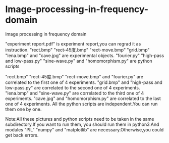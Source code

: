 # Image-processing-in-frequency-domain
Image processing in frequency domain

"experiment report.pdf" is experiment report,you can regrad it as instruction.
"rect.bmp" "rect-45度.bmp" "rect-move.bmp" "grid.bmp" "lena.bmp" and "cave.jpg" are experimental objects.
"fourier.py" "high-pass and low-pass.py" "sine-wave.py" and "homomorphism.py" are python scripts

"rect.bmp" "rect-45度.bmp" "rect-move.bmp" and "fourier.py" are correlated to the first one of 4 experiments.
"grid.bmp" and "high-pass and low-pass.py" are correlated to the second one of 4 experiments.
"lena.bmp" and "sine-wave.py" are correlated to the third one of 4 experiments.
"cave.jpg" and "homomorphism.py" are correlated to the last one of 4 experiments.
All the python scripts are independent.You can run them one by one.

Note:All these pictures and python scripts need to be taken in the same subdirectory.If you want to run them, you should run them in python3.And modules "PIL" "numpy" and "matplotlib" are necessary.Otherwise,you could get back errors.
